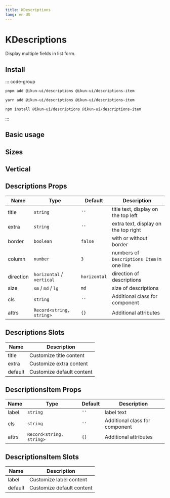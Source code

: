 ```yaml
---
title: KDescriptions
lang: en-US
---
```


# KDescriptions

Display multiple fields in list form.

## Install

::: code-group

```bash [pnpm]
pnpm add @ikun-ui/descriptions @ikun-ui/descriptions-item
```

```bash [yarn]
yarn add @ikun-ui/descriptions @ikun-ui/descriptions-item
```

```bash [npm]
npm install @ikun-ui/descriptions @ikun-ui/descriptions-item
```

:::

## Basic usage

<demo src="descriptions/basic.svelte"  github='Descriptions'></demo>

## Sizes

<demo src="descriptions/sizes.svelte"  github='Descriptions'></demo>

## Vertical

<demo src="descriptions/vertical.svelte"  github='Descriptions'></demo>

## Descriptions Props

| Name      | Type                      | Default      | Description                                |
| --------- | ------------------------- | ------------ | ------------------------------------------ |
| title     | `string`                  | `''`         | title text, display on the top left        |
| extra     | `string`                  | `''`         | extra text, display on the top right       |
| border    | `boolean`                 | `false`      | with or without border                     |
| column    | `number`                  | `3`          | numbers of `Descriptions Item` in one line |
| direction | `horizontal` / `vertical` | `horizontal` | direction of descriptions                  |
| size      | `sm` / `md` / `lg`        | `md`         | size of descriptions                       |
| cls       | `string`                  | `''`         | Additional class for component             |
| attrs     | `Record<string, string>`  | `{}`         | Additional attributes                      |

## Descriptions Slots

| Name    | Description               |
| ------- | ------------------------- |
| title   | Customize title content   |
| extra   | Customize extra content   |
| default | Customize default content |

## DescriptionsItem Props

| Name  | Type                     | Default | Description                    |
| ----- | ------------------------ | ------- | ------------------------------ |
| label | `string`                 | `''`    | label text                     |
| cls   | `string`                 | `''`    | Additional class for component |
| attrs | `Record<string, string>` | `{}`    | Additional attributes          |

## DescriptionsItem Slots

| Name    | Description               |
| ------- | ------------------------- |
| label   | Customize label content   |
| default | Customize default content |
